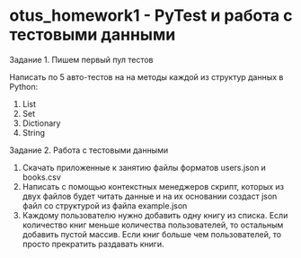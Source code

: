 # otus_homework1 - PyTest и работа с тестовыми данными

Задание 1. Пишем первый пул тестов

Написать по 5 авто-тестов на на методы каждой из структур данных в Python:
1) List
2) Set
3) Dictionary
4) String

Задание 2. Работа с тестовыми данными

1. Скачать приложенные к занятию файлы форматов users.json и books.csv
2. Написать с помощью контекстных менеджеров скрипт, которых из двух файлов будет читать данные и на их основании создаст json файл со структурой из файла example.json
3. Каждому пользователю нужно добавить одну книгу из списка. Если количество книг меньше количества пользователей, то остальным добавить пустой массив. Если книг больше чем пользователей, то просто прекратить раздавать книги.

